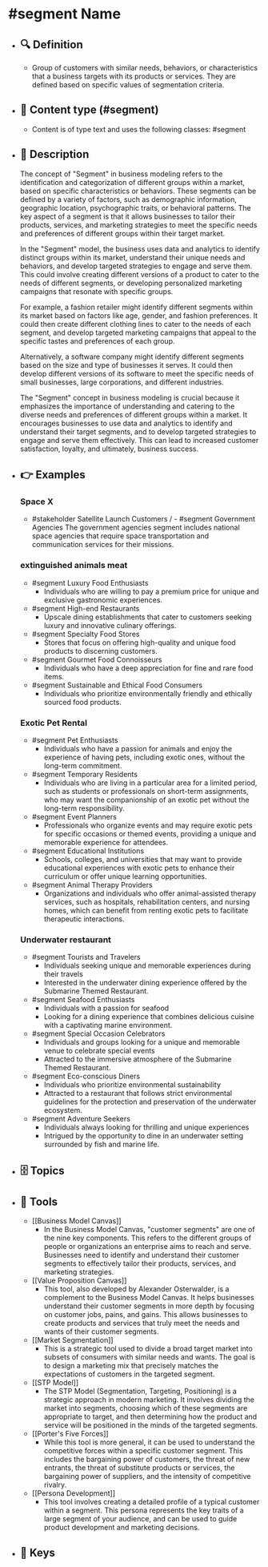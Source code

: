 # #segment Name
- ## 🔍 Definition
  - Group of customers with similar needs, behaviors, or characteristics that a business targets with its products or services. They are defined based on specific values of segmentation criteria.
- ## 📰 Content type (#segment)
  - Content is of type text and uses the following classes: #segment

- ## 📖 Description
  The concept of "Segment" in business modeling refers to the identification and categorization of different groups within a market, based on specific characteristics or behaviors. These segments can be defined by a variety of factors, such as demographic information, geographic location, psychographic traits, or behavioral patterns. The key aspect of a segment is that it allows businesses to tailor their products, services, and marketing strategies to meet the specific needs and preferences of different groups within their target market.
  
  In the "Segment" model, the business uses data and analytics to identify distinct groups within its market, understand their unique needs and behaviors, and develop targeted strategies to engage and serve them. This could involve creating different versions of a product to cater to the needs of different segments, or developing personalized marketing campaigns that resonate with specific groups.
  
  For example, a fashion retailer might identify different segments within its market based on factors like age, gender, and fashion preferences. It could then create different clothing lines to cater to the needs of each segment, and develop targeted marketing campaigns that appeal to the specific tastes and preferences of each group.
  
  Alternatively, a software company might identify different segments based on the size and type of businesses it serves. It could then develop different versions of its software to meet the specific needs of small businesses, large corporations, and different industries.
  
  The "Segment" concept in business modeling is crucial because it emphasizes the importance of understanding and catering to the diverse needs and preferences of different groups within a market. It encourages businesses to use data and analytics to identify and understand their target segments, and to develop targeted strategies to engage and serve them effectively. This can lead to increased customer satisfaction, loyalty, and ultimately, business success.
- ## 👉 Examples
  ### Space X
  - #stakeholder Satellite Launch Customers / - #segment Government Agencies
  The government agencies segment includes national space agencies that require space transportation and communication services for their missions.
  ### 
  
  ### extinguished animals meat
  - #segment Luxury Food Enthusiasts
  	- Individuals who are willing to pay a premium price for unique and exclusive gastronomic experiences.
  - #segment High-end Restaurants
  	- Upscale dining establishments that cater to customers seeking luxury and innovative culinary offerings.
  - #segment Specialty Food Stores
  	- Stores that focus on offering high-quality and unique food products to discerning customers.
  - #segment Gourmet Food Connoisseurs
  	- Individuals who have a deep appreciation for fine and rare food items.
  - #segment Sustainable and Ethical Food Consumers
  	- Individuals who prioritize environmentally friendly and ethically sourced food products.
  ### Exotic Pet Rental
  - #segment Pet Enthusiasts
  	- Individuals who have a passion for animals and enjoy the experience of having pets, including exotic ones, without the long-term commitment.
  - #segment Temporary Residents
  	- Individuals who are living in a particular area for a limited period, such as students or professionals on short-term assignments, who may want the companionship of an exotic pet without the long-term responsibility.
  - #segment Event Planners
  	- Professionals who organize events and may require exotic pets for specific occasions or themed events, providing a unique and memorable experience for attendees.
  - #segment Educational Institutions
  	- Schools, colleges, and universities that may want to provide educational experiences with exotic pets to enhance their curriculum or offer unique learning opportunities.
  - #segment Animal Therapy Providers
  	- Organizations and individuals who offer animal-assisted therapy services, such as hospitals, rehabilitation centers, and nursing homes, which can benefit from renting exotic pets to facilitate therapeutic interactions.
  ### Underwater restaurant
  - #segment Tourists and Travelers
  	- Individuals seeking unique and memorable experiences during their travels
  	- Interested in the underwater dining experience offered by the Submarine Themed Restaurant.
  - #segment Seafood Enthusiasts
  	- Individuals with a passion for seafood
  	- Looking for a dining experience that combines delicious cuisine with a captivating marine environment.
  - #segment Special Occasion Celebrators
  	- Individuals and groups looking for a unique and memorable venue to celebrate special events
  	- Attracted to the immersive atmosphere of the Submarine Themed Restaurant.
  - #segment Eco-conscious Diners
  	- Individuals who prioritize environmental sustainability
  	- Attracted to a restaurant that follows strict environmental guidelines for the protection and preservation of the underwater ecosystem.
  - #segment Adventure Seekers
  	- Individuals always looking for thrilling and unique experiences
  	- Intrigued by the opportunity to dine in an underwater setting surrounded by fish and marine life.
- ## 🗄️ Topics
  
- ## 🧰 Tools
  - [[Business Model Canvas]]
    - In the Business Model Canvas, "customer segments" are one of the nine key components. This refers to the different groups of people or organizations an enterprise aims to reach and serve. Businesses need to identify and understand their customer segments to effectively tailor their products, services, and marketing strategies.
  - [[Value Proposition Canvas]]
    - This tool, also developed by Alexander Osterwalder, is a complement to the Business Model Canvas. It helps businesses understand their customer segments in more depth by focusing on customer jobs, pains, and gains. This allows businesses to create products and services that truly meet the needs and wants of their customer segments.
  - [[Market Segmentation]]
    - This is a strategic tool used to divide a broad target market into subsets of consumers with similar needs and wants. The goal is to design a marketing mix that precisely matches the expectations of customers in the targeted segment.
  - [[STP Model]]
    - The STP Model (Segmentation, Targeting, Positioning) is a strategic approach in modern marketing. It involves dividing the market into segments, choosing which of these segments are appropriate to target, and then determining how the product and service will be positioned in the minds of the targeted segments.
  - [[Porter's Five Forces]]
    - While this tool is more general, it can be used to understand the competitive forces within a specific customer segment. This includes the bargaining power of customers, the threat of new entrants, the threat of substitute products or services, the bargaining power of suppliers, and the intensity of competitive rivalry.
  - [[Persona Development]]
    - This tool involves creating a detailed profile of a typical customer within a segment. This persona represents the key traits of a large segment of your audience, and can be used to guide product development and marketing decisions.
- ## 🔑 Keys
  
